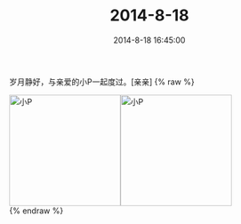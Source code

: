 ﻿---
title: 2014-8-18
date: 2014-8-18 16:45:00
tags:
categories: 妈妈
---
岁月静好，与亲爱的小P一起度过。[亲亲]
{% raw %}
<div style="width:500 px">
<div style="float:left; width:100 px"><img src="/2014-8-18/微信图片_20171010171000.jpg" width="200" alt="小P"></div>
<div style="float:left; width:100 px"><img src="/2014-8-18/微信图片_20171010171010.jpg" width="200" alt="小P"></div>
<div style="clear:both"></div>
</div>
{% endraw %}